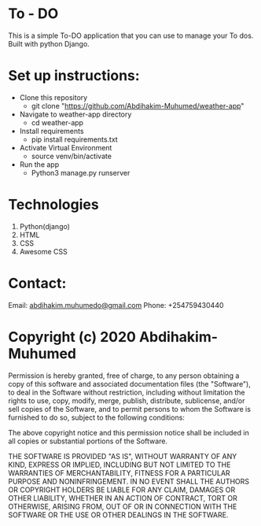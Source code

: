 # To - DO
This is a simple To-DO application that you can use to manage your To dos. Built with python Django.

# Set up instructions:
- Clone this repository
    - git clone "https://github.com/Abdihakim-Muhumed/weather-app"
- Navigate to weather-app directory
    - cd weather-app
- Install requirements
    - pip install requirements.txt
- Activate Virtual Environment
    - source venv/bin/activate
- Run the app
    - Python3 manage.py runserver

# Technologies
 1. Python(django)
 2. HTML
 3. CSS
 4. Awesome CSS
 # Contact:

 Email: abdihakim.muhumedo@gmail.com 
 Phone: +254759430440

 # Copyright (c) 2020 Abdihakim-Muhumed

 Permission is hereby granted, free of charge, to any person obtaining a copy of this software and associated documentation files (the "Software"), to deal in the Software without restriction, including without limitation the rights to use, copy, modify, merge, publish, distribute, sublicense, and/or sell copies of the Software, and to permit persons to whom the Software is furnished to do so, subject to the following conditions:

The above copyright notice and this permission notice shall be included in all copies or substantial portions of the Software.

THE SOFTWARE IS PROVIDED "AS IS", WITHOUT WARRANTY OF ANY KIND, EXPRESS OR IMPLIED, INCLUDING BUT NOT LIMITED TO THE WARRANTIES OF MERCHANTABILITY, FITNESS FOR A PARTICULAR PURPOSE AND NONINFRINGEMENT. IN NO EVENT SHALL THE AUTHORS OR COPYRIGHT HOLDERS BE LIABLE FOR ANY CLAIM, DAMAGES OR OTHER LIABILITY, WHETHER IN AN ACTION OF CONTRACT, TORT OR OTHERWISE, ARISING FROM, OUT OF OR IN CONNECTION WITH THE SOFTWARE OR THE USE OR OTHER DEALINGS IN THE SOFTWARE.

